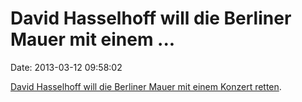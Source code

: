 David Hasselhoff will die Berliner Mauer mit einem \...
=======================================================

Date: 2013-03-12 09:58:02

[David Hasselhoff will die Berliner Mauer mit einem Konzert
retten](http://www.huffingtonpost.com/2013/03/08/david-hasselhoff-berlin-wall_n_2838744.html).
